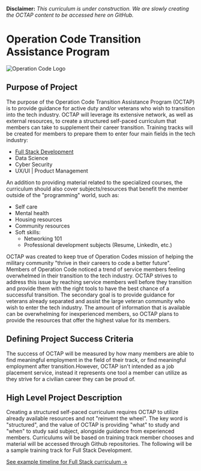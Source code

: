 **Disclaimer:** *This curriculum is under construction. We are slowly creating the OCTAP content to be accessed here on GitHub.*

# Operation Code Transition Assistance Program

![Operation Code Logo](https://operation-code-assets.s3.us-east-2.amazonaws.com/branding/logos/large-blue-logo.png)

## Purpose of Project
The purpose of the Operation Code Transition Assistance Program (OCTAP) is to provide guidance for active duty and/or veterans who wish to transition into the tech industry. OCTAP will leverage its extensive network, as well as external resources, to create a structured self-paced curriculum that members can take to supplement their career transition. Training tracks will be created for members to prepare them to enter four main fields in the tech industry: 
- [Full Stack Development](courses/Full%20Stack%20Track/)
- Data Science
- Cyber Security 
- UX/UI | Product Management

An addition to providing material related to the specialized courses, the curriculum should also cover subjects/resources that benefit the member outside of the "programming" world, such as:
- Self care
- Mental health
- Housing resources
- Community resources
- Soft skills:
  - Networking 101
  - Professional development subjects (Resume, LinkedIn, etc.)

OCTAP was created to keep true of Operation Codes mission of helping the military community "thrive in their careers to code a better future". Members of Operation Code noticed a trend of service members feeling overwhelmed in their transition to the tech industry. OCTAP strives to address this issue by reaching service members well before they transition and provide them with the right tools to have the best chance of a successful transition. The secondary goal is to provide guidance for veterans already separated and assist the large veteran community who wish to enter the tech industry. The amount of information that is available can be overwhelming for inexperienced members, so OCTAP plans to provide the resources that offer the highest value for its members. 

## Defining Project Success Criteria
The success of OCTAP will be measured by how many members are able to find meaningful employment in the field of their track, or find meaningful employment after transition.However, OCTAP isn't intended as a job placement service, instead it represents one tool a member can utilize as they strive for a civilian career they can be proud of. 

## High Level Project Description
Creating a structured self-paced curriculum requires OCTAP to utilize already available resources and not "reinvent the wheel". The key word is "structured", and the value of OCTAP is providing "what" to study and "when" to study said subject, alongside guidance from experienced members. Curriculums will be based on training track member chooses and material will be accessed through Github repositories. The following will be a sample training track for Full Stack Development.

[See example timeline for Full Stack curriculum →](courses/Full%20Stack%20Track/)